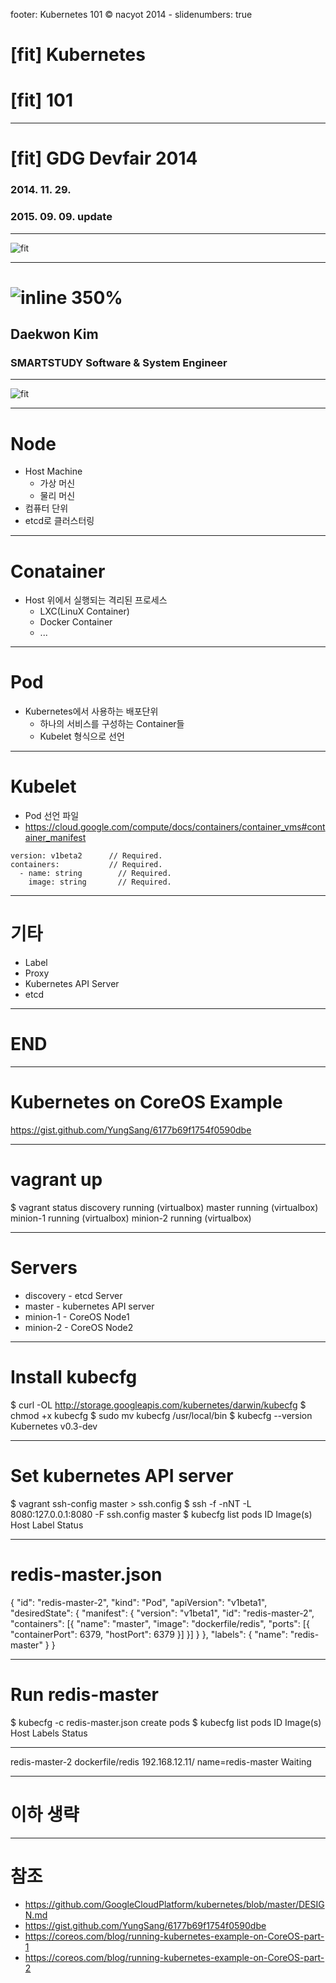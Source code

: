 footer: Kubernetes 101 © nacyot 2014 -
slidenumbers: true

# [fit] Kubernetes
# [fit] 101

---

# [fit] GDG Devfair 2014
### 2014. 11. 29.
### 2015. 09. 09. update

---

![fit](http://i.imgur.com/BVz3cIx.png)

---

# ![inline 350%](http://www.smartstudy.co.kr/static/image/icon/company.png)

## Daekwon Kim
### SMARTSTUDY Software & System Engineer

---
 ![fit](https://qiita-image-store.s3.amazonaws.com/0/27361/9f2c228d-75bf-ce84-09fc-0ff1f565acea.png)

---

# Node

* Host Machine
  * 가상 머신
  * 물리 머신
* 컴퓨터 단위
* etcd로 클러스터링

---

# Conatainer

* Host 위에서 실행되는 격리된 프로세스
  * LXC(LinuX Container)
  * Docker Container
  * ...

---

# Pod

* Kubernetes에서 사용하는 배포단위
  * 하나의 서비스를 구성하는 Container들
  * Kubelet 형식으로 선언

---

# Kubelet

* Pod 선언 파일
* https://cloud.google.com/compute/docs/containers/container_vms#container_manifest

```
version: v1beta2      // Required.
containers:           // Required.
  - name: string        // Required.
    image: string       // Required.
```

---

# 기타

* Label
* Proxy
* Kubernetes API Server
* etcd

---

# END

---

# Kubernetes on CoreOS Example

https://gist.github.com/YungSang/6177b69f1754f0590dbe

---

# vagrant up

$ vagrant status
discovery                 running (virtualbox)
master                    running (virtualbox)
minion-1                  running (virtualbox)
minion-2                  running (virtualbox)

---

# Servers

* discovery - etcd Server
* master - kubernetes API server
* minion-1 - CoreOS Node1
* minion-2 - CoreOS Node2

---

# Install kubecfg

$ curl -OL http://storage.googleapis.com/kubernetes/darwin/kubecfg
$ chmod +x kubecfg
$ sudo mv kubecfg /usr/local/bin
$ kubecfg --version
Kubernetes v0.3-dev

---

# Set kubernetes API server

$ vagrant ssh-config master > ssh.config
$ ssh -f -nNT -L 8080:127.0.0.1:8080 -F ssh.config master
$ kubecfg list pods
ID                  Image(s)            Host                Label               Status
----------          ----------          ----------          ----------          ----------

# redis-master.json

{
  "id": "redis-master-2",
  "kind": "Pod",
  "apiVersion": "v1beta1",
  "desiredState": {
    "manifest": {
      "version": "v1beta1",
      "id": "redis-master-2",
      "containers": [{
        "name": "master",
        "image": "dockerfile/redis",
        "ports": [{
          "containerPort": 6379,
          "hostPort": 6379
        }]
      }]
    }
  },
  "labels": {
    "name": "redis-master"
  }
}

---

# Run redis-master

$ kubecfg -c redis-master.json create pods
$ kubecfg list pods
ID                  Image(s)            Host                Labels              Status
----------          ----------          ----------          ----------          ----------
redis-master-2      dockerfile/redis    192.168.12.11/      name=redis-master   Waiting

---

# 이하 생략

---

# 참조
* https://github.com/GoogleCloudPlatform/kubernetes/blob/master/DESIGN.md
* https://gist.github.com/YungSang/6177b69f1754f0590dbe
* https://coreos.com/blog/running-kubernetes-example-on-CoreOS-part-1
* https://coreos.com/blog/running-kubernetes-example-on-CoreOS-part-2
   
